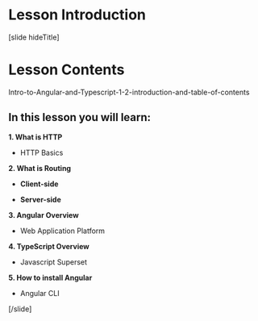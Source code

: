 # Lesson Introduction

[slide hideTitle]

# Lesson Contents

Intro-to-Angular-and-Typescript-1-2-introduction-and-table-of-contents

## In this lesson you will learn:

**1. What is HTTP**

-  HTTP Basics

**2. What is Routing**

-  **Client-side**

-  **Server-side**

**3. Angular Overview**

-  Web Application Platform

**4. TypeScript Overview**

-  Javascript Superset

**5. How to install Angular**

-  Angular CLI

[/slide]
